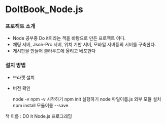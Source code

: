 # DoItBook_Node.js

### 프로젝트 소개
* Node 공부중 Do it이라는 책을 바탕으로 만든 프로젝트 이다.
* 채팅 서버, Json-Prc 서버, 위치 기반 서버, 모바일 서버등의 서버를 구축한다.
* 게시판을 만들어 클라우드에 올리고 베포한다

### 설치 방법
* 브라캣 설치
* 버전 확인
  
  node -v
  npm -v
시작하기
npm init
실행하기
node 파일이름.js
외부 모듈 설치
npm install 모듈이름 --save






책 이름 : DO it Node.js 프로그래밍
